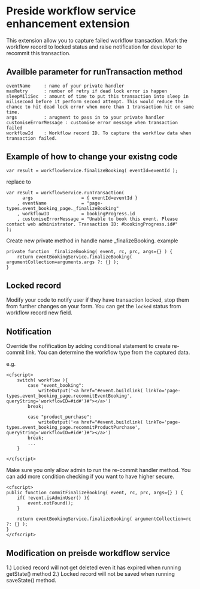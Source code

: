 Preside workflow service enhancement extension
========================================

This extension allow you to capture failed workflow transaction. Mark the workflow record to locked status and raise notification for developer to recommit this transaction.

## Availble parameter for runTransaction method
```
eventName     : name of your private handler 
maxRetry      : number of retry if dead lock error is happen
sleepMiliSec  : amount of time to put this transaction into sleep in milisecond before it perform second attempt. This would reduce the chance to hit dead lock error when more than 1 transaction hit on same time.
args          : arugment to pass in to your private handler 
customiseErrorMessage : customise error message when transaction failed 
workflowId    : Workflow record ID. To capture the workflow data when transaction failed.
```

## Example of how to change your existng code
```
var result = workflowService.finalizeBooking( eventId=eventId );
```

replace to 
```
var result = workflowService.runTransaction(
	  args                  = { eventId=eventId }
	, eventName             = "page-types.event_booking_page._finalizeBooking"
	, workflowID            = bookingProgress.id
	, customiseErrorMessage = "Unable to book this event. Please contact web administrator. Transaction ID: #bookingProgress.id#"
);
```				
       
Create new private method in handle name _finalizeBooking. example
```
private function _finalizeBooking( event, rc, prc, args={} ) {
	return eventBookingService.finalizeBooking( argumentCollection=arguments.args ?: {} );
}
```

## Locked record

Modify your code to notify user if they have transaction locked, stop them from further changes on your form. You can get the `locked` status from workflow record new field.

## Notification
Override the nofification by adding conditional statement to create re-commit link. You can determine the workflow type from the captured data.

e.g.
```
<cfscript>
	switch( workflow ){
		case "event_booking":
			writeOutput('<a href="#event.buildlink( linkTo='page-types.event_booking_page.recommitEventBooking', queryString='workflowID=#id#')#"></a>')
		break;

		case "product_purchase":
			writeOutput('<a href="#event.buildlink( linkTo='page-types.event_booking_page.recommitProductPurchase', queryString='workflowID=#id#')#"></a>')
		break;
		...
	}
	
</cfscript>
```

Make sure you only allow admin to run the re-commit handler method. You can add more condition checking if you want to have higher secure.

```
<cfscript>
public function commitFinalizeBooking( event, rc, prc, args={} ) {
	if( !event.isAdminUser() ){
		event.notFound();
	}

	return eventBookingService.finalizeBooking( argumentCollection=rc ?: {} );
}
</cfscript>
```

## Modification on preisde workdflow service 
1.) Locked record will not get deleted even it has expired when running getState() method
2.) Locked record will not be saved when running saveState() method.
